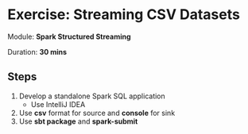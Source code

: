 # Exercise: Streaming CSV Datasets

Module: **Spark Structured Streaming**

Duration: **30 mins**

## Steps

1. Develop a standalone Spark SQL application
    * Use IntelliJ IDEA
2. Use **csv** format for source and **console** for sink
3. Use **sbt package** and **spark-submit**

<!--
## Solution

val solution = words.withColumn("solution", concat_ws(" ", $"words"))
-->
